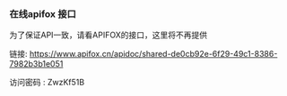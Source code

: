 ### 在线apifox 接口  

为了保证API一致，请看APIFOX的接口，这里将不再提供

链接: https://www.apifox.cn/apidoc/shared-de0cb92e-6f29-49c1-8386-7982b3b1e051  

访问密码 : ZwzKf51B 

